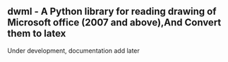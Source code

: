 ## dwml - A Python library for reading drawing of Microsoft office (2007 and above),And Convert them to latex

Under development, documentation add later
